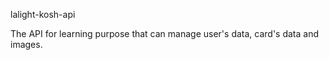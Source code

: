 lalight-kosh-api

The API for learning purpose that can manage user's data, card's data and images.
